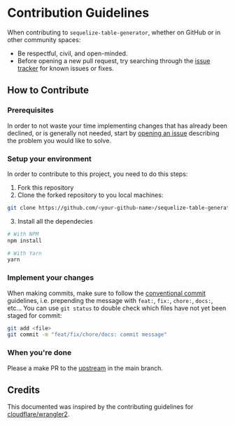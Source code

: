 # Contribution Guidelines

When contributing to `sequelize-table-generator`, whether on GitHub or in other community spaces:

- Be respectful, civil, and open-minded.
- Before opening a new pull request, try searching through the [issue tracker](https://github.com/krsbx/sequelize-table-generator/issues) for known issues or fixes.

## How to Contribute

### Prerequisites

In order to not waste your time implementing changes that has already been declined, or is generally not needed, start by [opening an issue](https://github.com/krsbx/sequelize-table-generator/issues/new/choose) describing the problem you would like to solve.

### Setup your environment

In order to contribute to this project, you need to do this steps:

1. Fork this repository
2. Clone the forked repository to you local machines:

```bash
git clone https://github.com/<your-github-name>/sequelize-table-generator.git
```

3. Install all the dependecies

```bash
# With NPM
npm install

# With Yarn
yarn
```

### Implement your changes

When making commits, make sure to follow the [conventional commit](https://www.conventionalcommits.org/en/v1.0.0/) guidelines, i.e. prepending the message with `feat:`, `fix:`, `chore:`, `docs:`, etc... You can use `git status` to double check which files have not yet been staged for commit:

```bash
git add <file>
git commit -m "feat/fix/chore/docs: commit message"
```

### When you're done

Please a make PR to the [upstream](https://github.com/krsbx/sequelize-table-generator/) in the main branch.

## Credits

This documented was inspired by the contributing guidelines for [cloudflare/wrangler2](https://github.com/cloudflare/wrangler2/blob/main/CONTRIBUTING.md).
